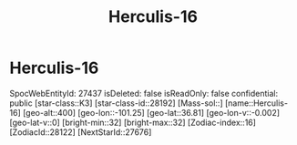 ﻿---
title: "Herculis-16"
location: [36.81,-101.25,400]
type: Station
tags:
- astro/Star

---

# Herculis-16

SpocWebEntityId: 27437
isDeleted: false
isReadOnly: false
confidential: public
[star-class::K3]
[star-class-id::28192]
[Mass-sol::]
[name::Herculis-16]
[geo-alt::400]
[geo-lon::-101.25]
[geo-lat::36.81]
[geo-lon-v::-0.002]
[geo-lat-v::0]
[bright-min::32]
[bright-max::32]
[Zodiac-index::16]
[ZodiacId::28122]
[NextStarId::27676]

